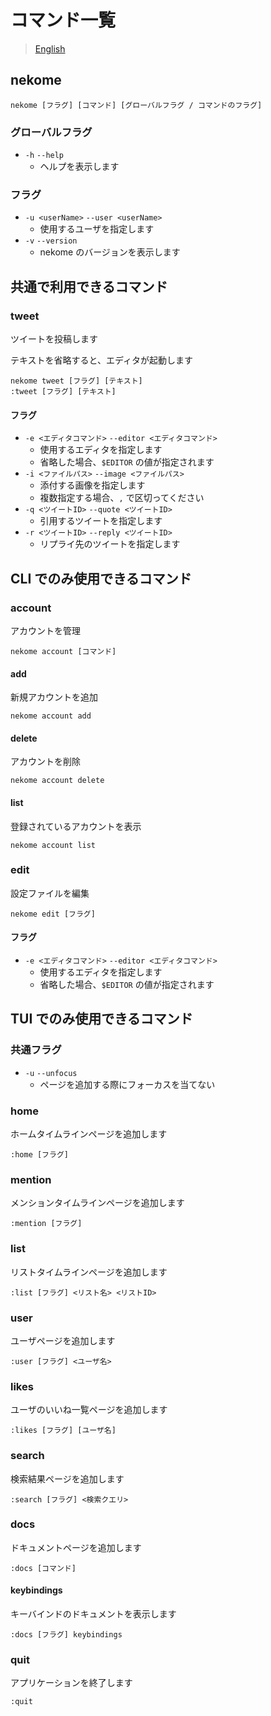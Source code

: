 # コマンド一覧

> [English](../en/commands.md)

## nekome

```
nekome [フラグ] [コマンド] [グローバルフラグ / コマンドのフラグ]
```

### グローバルフラグ

- `-h` `--help`
  - ヘルプを表示します

### フラグ

- `-u <userName>` `--user <userName>`
  - 使用するユーザを指定します
- `-v` `--version`
  - nekome のバージョンを表示します

## 共通で利用できるコマンド

### tweet

ツイートを投稿します

テキストを省略すると、エディタが起動します

```
nekome tweet [フラグ] [テキスト]
:tweet [フラグ] [テキスト]
```

#### フラグ

- `-e <エディタコマンド>` `--editor <エディタコマンド>`
  - 使用するエディタを指定します
  - 省略した場合、`$EDITOR` の値が指定されます
- `-i <ファイルパス>` `--image <ファイルパス>`
  - 添付する画像を指定します
  - 複数指定する場合、`,` で区切ってください
- `-q <ツイートID>` `--quote <ツイートID>`
  - 引用するツイートを指定します
- `-r <ツイートID>` `--reply <ツイートID>`
  - リプライ先のツイートを指定します

## CLI でのみ使用できるコマンド

### account

アカウントを管理

```
nekome account [コマンド]
```

#### add

新規アカウントを追加

```
nekome account add
```

#### delete

アカウントを削除

```
nekome account delete
```

#### list

登録されているアカウントを表示

```
nekome account list
```

### edit

設定ファイルを編集

```
nekome edit [フラグ]
```

#### フラグ

- `-e <エディタコマンド>` `--editor <エディタコマンド>`
  - 使用するエディタを指定します
  - 省略した場合、`$EDITOR` の値が指定されます

## TUI でのみ使用できるコマンド

### 共通フラグ

- `-u` `--unfocus`
  - ページを追加する際にフォーカスを当てない

### home

ホームタイムラインページを追加します

```
:home [フラグ]
```

### mention

メンションタイムラインページを追加します

```
:mention [フラグ]
```

### list

リストタイムラインページを追加します

```
:list [フラグ] <リスト名> <リストID>
```

### user

ユーザページを追加します

```
:user [フラグ] <ユーザ名>
```

### likes

ユーザのいいね一覧ページを追加します

```
:likes [フラグ] [ユーザ名]
```

### search

検索結果ページを追加します

```
:search [フラグ] <検索クエリ>
```

### docs

ドキュメントページを追加します

```
:docs [コマンド]
```

#### keybindings

キーバインドのドキュメントを表示します

```
:docs [フラグ] keybindings
```

### quit

アプリケーションを終了します

```
:quit
```
